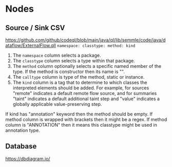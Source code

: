# Nodes

## Source / Sink CSV
https://github.com/github/codeql/blob/main/java/ql/lib/semmle/code/java/dataflow/ExternalFlow.qll
`namespace: classtype: method: kind`

1. The `namespace` column selects a package.
2. The `classtype` column selects a type within that package.
3. The `method` column optionally selects a specific named member of the type. If the method is constructor then its name is "<init>".
4. The `calltype` column is type of the method, static or instance.
5. The `kind` column is a tag that to determine to which classes the interpreted elements should be added. For example, for sources "remote" indicates a default remote flow source, and for summaries "taint" indicates a default additional taint step and "value" indicates a globally applicable value-preserving step.

If kind has "annotation" keyword then the method should be empty.
If method column is wrapped with brackets then it might be a regex.
If method column is "ANNOTATION" then it means this classtype might be used in annotation type.

## Database
https://dbdiagram.io/